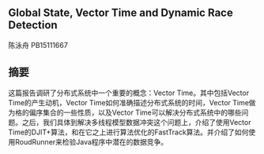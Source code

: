 ## Global State, Vector Time and Dynamic Race Detection
陈泳舟 PB15111667

## 摘要

这篇报告调研了分布式系统中一个重要的概念：Vector Time。其中包括Vector Time的产生动机，Vector Time如何准确描述分布式系统的时间，Vector Time做为格的偏序集合的一些性质，以及Vector Time可以解决分布式系统中的哪些问题。之后，我们具体到解决多线程模型数据冲突这个问题上，介绍了使用Vector Time的DJIT+算法，和在它之上进行算法优化的FastTrack算法。并介绍了如何使用RoudRunner来检验Java程序中潜在的数据竞争。